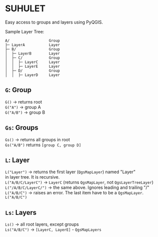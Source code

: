 # SUHULET
Easy access to groups and layers using PyQGIS.

Sample Layer Tree:

    A/                  Group
    ├─ LayerA           Layer
    ├─ B/               Group
    │  ├─ LayerB        Layer
    │  ├─ C/            Group
    │  │  ├─ LayerC     Layer
    │  │  ├─ LayerE     Layer
    │  ├─ D/            Group
    │  │  ├─ LayerD     Layer

`G`: Group
- 
`G()` -> returns root  
`G("A")` -> group A  
`G("A/B")` -> group B

`Gs`: Groups
-
`Gs()` -> returns all groups in root  
`Gs("A/B")` returns `[group C, group D]`

`L`: Layer
-
`L("Layer")` -> returns the first layer (`QgsMapLayer`) named "Layer"   
              in layer tree. It is recursive.  
`L("A/B/C/LayerC")` -> `LayerC` (returns `QgsMapLayer`, not `QgsLayerTreeLayer`)  
`L("/A/B/C/LayerC/")` -> the same above. Ignores leading and trailing "/"  
`L("A/B/C")` -> raises an error. The last item have to be a `QgsMapLayer`.  
`L("A/B/C")`

`Ls`: Layers
-
`Ls()` -> all root layers, except groups  
`Ls("A/B/C")` -> `[LayerC, LayerE]` - `QgsMapLayers`  